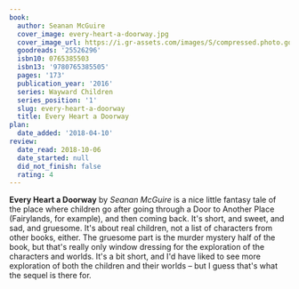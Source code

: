 ```yaml
---
book:
  author: Seanan McGuire
  cover_image: every-heart-a-doorway.jpg
  cover_image_url: https://i.gr-assets.com/images/S/compressed.photo.goodreads.com/books/1431438555l/25526296._SX98_.jpg
  goodreads: '25526296'
  isbn10: 0765385503
  isbn13: '9780765385505'
  pages: '173'
  publication_year: '2016'
  series: Wayward Children
  series_position: '1'
  slug: every-heart-a-doorway
  title: Every Heart a Doorway
plan:
  date_added: '2018-04-10'
review:
  date_read: 2018-10-06
  date_started: null
  did_not_finish: false
  rating: 4
---
```


**Every Heart a Doorway** by *Seanan McGuire* is a nice little fantasy tale of the place where children go after going through a Door to Another Place (Fairylands, for example), and then coming back. It's short, and sweet, and sad, and gruesome. It's about real children, not a list of characters from other books, either. The gruesome part is the murder mystery half of the book, but that's really only window dressing for the exploration of the characters and worlds. It's a bit short, and I'd have liked to see more exploration of both the children and their worlds – but I guess that's what the sequel is there for.
